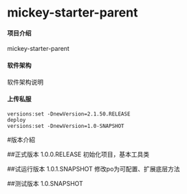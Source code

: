 # mickey-starter-parent

#### 项目介绍
mickey-starter-parent

#### 软件架构
软件架构说明

#### 上传私服
```
versions:set -DnewVersion=2.1.50.RELEASE
deploy
versions:set -DnewVersion=1.0-SNAPSHOT
```
#版本介紹

##正式版本
1.0.0.RELEASE 初始化项目，基本工具类

##试运行版本
1.0.1.SNAPSHOT 修改po为可配置、扩展底层方法

##测试版本
1.0.SNAPSHOT
